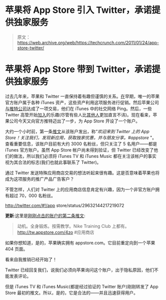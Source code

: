 # 苹果将 App Store 引入 Twitter，承诺提供独家服务 

> 原文：<https://web.archive.org/web/https://techcrunch.com/2011/01/24/app-store-twitter/>

# 苹果将 App Store 带到 Twitter，承诺提供独家服务

过去几年来，苹果和 Twitter 一直保持着有趣但谨慎的关系。[在](https://web.archive.org/web/20221207214101/https://beta.techcrunch.com/2009/10/20/apple-gets-a-little-more-serious-about-using-twitter/)早期，唯一的苹果官方账户属于各种 iTunes 资产，这些资产利用这项服务进行促销。然后苹果公司[与推特公司](https://web.archive.org/web/20221207214101/https://beta.techcrunch.com/2010/11/11/itunes-ping-actually-goes-social-with-full-twitter-integration-facebook-still-mia/)达成了一项交易，他们在 iTunes 中的社交网络 Ping。然后，一些 Twitter 高管开始[加入](https://web.archive.org/web/20221207214101/https://beta.techcrunch.com/2010/11/29/schiller-twitter/)的乐趣(尽管有些人比[其他人](https://web.archive.org/web/20221207214101/https://beta.techcrunch.com/2010/07/13/scott-forstall-twitter/)更加直言不讳)。现在看来，苹果公司今天又向官方推特迈出了一步，为 App Store 开设了一个账户。

大约一个小时前，第一条[推文](https://web.archive.org/web/20221207214101/http://twitter.com/#!/AppStore/status/29632144217219072)从该账户发出，称“*欢迎来到 Twitter 上的 App Store！关注我们，发现新应用，获取独家优惠，并与朋友分享。#appstore* "。查看重要信息，该账户目前有大约 3000 名粉丝，但只关注了 5 名用户——都是 iTunes 官方账户。虽然 App Store 帐户尚未得到验证，但 Twitter 已经改变了他们的做法，所以我们必须将 iTunes TV 和 iTunes Music 都在关注该帐户的事实视为其合法的标志(我们也就此事联系了 Twitter)。

通过 Twitter 发送特殊应用商店交易的想法听起来很有趣。这是否意味着苹果也将成为这项服务的推广产品广告客户？

不管怎样，人们对 Twitter 上的应用商店信息肯定有兴趣，因为一个非官方账户拥有超过 70，000 名粉丝。

http://twitter.com/#!/app store/status/29632144217219072

**更新**:这里是[刚刚点击的账户的第二条推文](https://web.archive.org/web/20221207214101/http://twitter.com/#!/AppStore/status/29650776611627008):

> 动机。全身锻炼。按需教学。Nike Training Club 上都有。http://tw.appstore.com/4zo #应用商店

如果你想知道，是的，苹果确实拥有 appstore.com。它目前重定向到一个苹果 404 页面。

看来自我推销已经开始了！

Twitter 已经回复我们，说我们必须向苹果询问这个账户，出于隐私原因，他们不能发表评论。

但是 iTunes TV 和 iTunes Music(都是经过验证的 Twitter 账户)刚刚转发了 App Store 最初的推文。所以，是的，它是合法的——并且迅速获得用户。